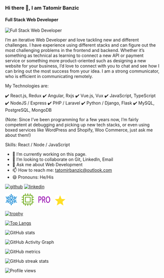 ### Hi there 👋, I am Tatomir Banzic
#### Full Stack Web Developer
![Full Stack Web Developer](https://maniacdev.com/wp-content/uploads/2013/07/vvdocumenter-xcode.gif)

I’m an iterative Web Developer and love tackling new and different challenges. I have experience using different stacks and can figure out the most challenging problems in the frontend and backend. Whether it’s something as technical as learning to connect a new API or payment service or something more product-oriented such as designing a new website for your business, I’d love to connect with you to chat and see how I can bring out the most success from your idea.
I am a strong communicator, who is efficient in communicating remotely.

My Technologies are: 

✔️ React.js, Redux
✔️ Angular, Rxjs
✔️ Vue.js, Vux
✔️ JavaScript, TypeScript
✔️ NodeJS / Express
✔️ PHP / Laravel
✔️ Python / Django, Flask
✔️ MySQL, PostgreSQL, MongoDB

(Note: Since I’ve been programming for a few years now, I’m fairly competent at debugging and picking up new tech stacks, or even using boxed services like WordPress and Shopify, Woo Commerce, just ask me about them!)

Skills: React / Node / JavaScript

- 🔭 I’m currently working on this page. 
- 👯 I’m looking to collaborate on Git, LinkedIn, Email 
- 💬 Ask me about Web Development 
- 📫 How to reach me: tatomirbanzic@outlook.com
- 😄 Pronouns: He/His 


[<img src='https://cdn.jsdelivr.net/npm/simple-icons@3.0.1/icons/github.svg' alt='github' height='40'>](https://github.com/tatomirbanzic)  [<img src='https://cdn.jsdelivr.net/npm/simple-icons@3.0.1/icons/linkedin.svg' alt='linkedin' height='40'>](https://www.linkedin.com/in/tatomir-banzic//)  

<a href='https://archiveprogram.github.com/'><img src='https://raw.githubusercontent.com/acervenky/animated-github-badges/master/assets/acbadge.gif' width='40' height='40'></a> <a href='https://docs.github.com/en/developers'><img src='https://raw.githubusercontent.com/acervenky/animated-github-badges/master/assets/devbadge.gif' width='40' height='40'></a> <a href='https://github.com/pricing'><img src='https://raw.githubusercontent.com/acervenky/animated-github-badges/master/assets/pro.gif' width='40' height='40'></a> <a href='https://stars.github.com/'><img src='https://raw.githubusercontent.com/acervenky/animated-github-badges/master/assets/starbadge.gif' width='35' height='35'></a> 

[![trophy](https://github-profile-trophy.vercel.app/?username=tatomirbanzic)](https://github.com/ryo-ma/github-profile-trophy)

[![Top Langs](https://github-readme-stats.vercel.app/api/top-langs/?username=tatomirbanzic)](https://github.com/anuraghazra/github-readme-stats)

![GitHub stats](https://github-readme-stats.vercel.app/api?username=tatomirbanzic&show_icons=true)  

![GitHub Activity Graph](https://activity-graph.herokuapp.com/graph?username=tatomirbanzic)  

![GitHub metrics](https://metrics.lecoq.io/tatomirbanzic)  

![GitHub streak stats](https://github-readme-streak-stats.herokuapp.com/?user=tatomirbanzic)  

![Profile views](https://gpvc.arturio.dev/tatomirbanzic)  
